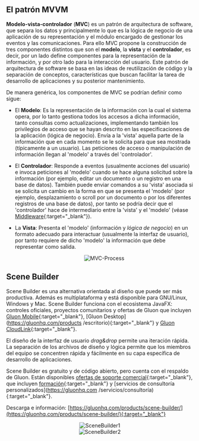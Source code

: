 ## El patrón MVVM

**Modelo-vista-controlador** (**MVC**) es un patrón de arquitectura de software, que separa los datos y principalmente lo que es la lógica de negocio de una aplicación de su representación y el módulo encargado de  gestionar los eventos y las comunicaciones. Para ello MVC propone la  construcción de tres componentes distintos que son el **modelo**, la **vista** y el **controlador**, es decir, por un lado define componentes para la representación de la  información, y por otro lado para la interacción del usuario. Este patrón de arquitectura de software se basa en las ideas de reutilización de código y la separación de conceptos, características que buscan facilitar la tarea de desarrollo de aplicaciones y su posterior mantenimiento.

De manera genérica, los componentes de MVC se podrían definir como sigue:

- El **Modelo**: Es la representación de la información con la  cual el sistema opera, por lo tanto gestiona todos los accesos a dicha  información, tanto consultas como actualizaciones, implementando también los privilegios de acceso que se hayan descrito en las especificaciones de la aplicación (lógica de negocio). Envía a la 'vista' aquella parte de la información que en cada momento  se le solicita para que sea mostrada (típicamente a un usuario). Las  peticiones de acceso o manipulación de información llegan al 'modelo' a  través del 'controlador'.

- El **Controlador**: Responde a eventos (usualmente acciones del  usuario) e invoca peticiones al 'modelo' cuando se hace alguna solicitud sobre la información (por ejemplo, editar un documento o un registro en una base de datos). También puede enviar comandos a su 'vista' asociada si se solicita un cambio en la forma en que se presenta el 'modelo'  (por ejemplo, desplazamiento o scroll por un documento o por los  diferentes registros de una base de datos), por tanto se podría decir  que el 'controlador' hace de intermediario entre la 'vista' y el  'modelo' (véase [Middleware](https://es.wikipedia.org/wiki/Middleware){:target="_blank"}).

- La **Vista**: Presenta el 'modelo' (información y *lógica de negocio*) en un formato adecuado para interactuar (usualmente la interfaz de usuario), por tanto requiere de dicho 'modelo' la información que debe representar como salida.

  <div style="text-align:center;"> <img src="../../img/ud10/MVC-Process.png" alt="MVC-Process" style="max-width:65%;" /> </div>

## Scene Builder

Scene Builder es una alternativa orientada al diseño que puede ser más productiva. Además es multiplataforma y está disponible para GNU/Linux, Windows y Mac. Scene Builder funciona con el ecosistema JavaFX: controles oficiales, proyectos comunitarios y ofertas de Gluon que incluyen [Gluon Mobile](https://gluonhq.com/products/mobile){:target="_blank"}, [Gluon Desktop](https://gluonhq.com/products /escritorio){:target="_blank"} y [Gluon CloudLink](https://gluonhq.com/products/cloudlink){:target="_blank"}.

El diseño de la interfaz de usuario *drag&drop* permite una iteración rápida. La separación de los archivos de diseño y lógica permite que los miembros del equipo se concentren rápida y fácilmente en su capa específica de desarrollo de aplicaciones.

Scene Builder es gratuito y de código abierto, pero cuenta con el respaldo de Gluon. Están disponibles [ofertas de soporte comercial](https://gluonhq.com/services){:target="_blank"}, que incluyen [formación](https://gluonhq.com/services/training){:target="_blank"} y [servicios de consultoría personalizados](https://gluonhq.com /servicios/consultoría){:target="_blank"}.

Descarga e información: [https://gluonhq.com/products/scene-builder/](https://gluonhq.com/products/scene-builder/){:target="_blank"}

<div style="text-align:center;"> <img src="../../img/ud10/SceneBuilder1.png" alt="SceneBuilder1" style="max-width:100%;" /> </div>

<div style="text-align:center;"> <img src="../../img/ud10/SceneBuilder2.png" alt="SceneBuilder2" style="max-width:100%;" /> </div>

